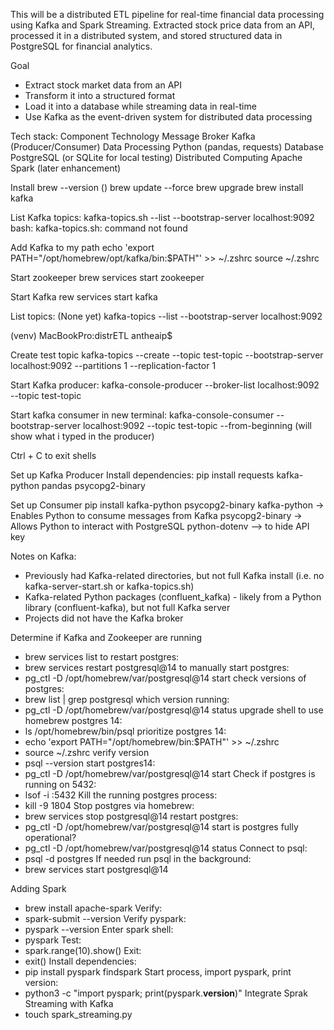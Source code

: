 This will be a distributed ETL pipeline for real-time financial data processing using Kafka and Spark Streaming. Extracted stock price data from an API, processed it in a distributed system, and stored structured data in PostgreSQL for financial analytics.

Goal
- Extract stock market data from an API
- Transform it into a structured format
- Load it into a database while streaming data in real-time
- Use Kafka as the event-driven system for distributed data processing

Tech stack:
Component	        Technology
Message Broker	    Kafka (Producer/Consumer)
Data Processing	    Python (pandas, requests)
Database	        PostgreSQL (or SQLite for local testing)
Distributed         Computing	Apache Spark (later enhancement)

Install
brew --version ()
brew update --force
brew upgrade
brew install kafka

List Kafka topics:
kafka-topics.sh --list --bootstrap-server localhost:9092
bash: kafka-topics.sh: command not found

Add Kafka to my path
echo 'export PATH="/opt/homebrew/opt/kafka/bin:$PATH"' >> ~/.zshrc
source ~/.zshrc

Start zookeeper
 brew services start zookeeper

Start Kafka
rew services start kafka

List topics: (None yet)
kafka-topics --list --bootstrap-server localhost:9092

(venv) MacBookPro:distrETL antheaip$ 

Create test topic
kafka-topics --create --topic test-topic --bootstrap-server localhost:9092 --partitions 1 --replication-factor 1

Start Kafka producer:
kafka-console-producer --broker-list localhost:9092 --topic test-topic

Start kafka consumer in new terminal:
kafka-console-consumer --bootstrap-server localhost:9092 --topic test-topic --from-beginning
(will show what i typed in the producer)

Ctrl + C to exit shells

Set up Kafka Producer
Install dependencies: pip install requests kafka-python pandas psycopg2-binary

Set up Consumer
pip install kafka-python psycopg2-binary
kafka-python -> Enables Python to consume messages from Kafka
psycopg2-binary -> Allows Python to interact with PostgreSQL 
python-dotenv --> to hide API key


Notes on Kafka:
- Previously had Kafka-related directories, but not full Kafka install (i.e. no kafka-server-start.sh or kafka-topics.sh)
- Kafka-related Python packages (confluent_kafka) - likely from a Python library (confluent-kafka), but not full Kafka server
- Projects did not have the Kafka broker

Determine if Kafka and Zookeeper are running
- brew services list
to restart postgres: 
- brew services restart postgresql@14
to manually start postgres: 
- pg_ctl -D /opt/homebrew/var/postgresql@14 start
check versions of postgres:
- brew list | grep postgresql
which version running:
- pg_ctl -D /opt/homebrew/var/postgresql@14 status
upgrade shell to use homebrew postgres 14:
- ls /opt/homebrew/bin/psql
prioritize postgres 14:
- echo 'export PATH="/opt/homebrew/bin:$PATH"' >> ~/.zshrc
- source ~/.zshrc
verify version
- psql --version
start postgres14:
- pg_ctl -D /opt/homebrew/var/postgresql@14 start
Check if postgres is running on 5432:
- lsof -i :5432
Kill the running postgres process:
- kill -9 1804
Stop postgres via homebrew:
- brew services stop postgresql@14
restart postgres:
- pg_ctl -D /opt/homebrew/var/postgresql@14 start
is postgres fully operational?
- pg_ctl -D /opt/homebrew/var/postgresql@14 status
Connect to psql:
- psql -d postgres
If needed run psql in the background:
- brew services start postgresql@14


Adding Spark
- brew install apache-spark
Verify:
- spark-submit --version
Verify pyspark:
- pyspark --version
Enter spark shell:
- pyspark
Test:
- spark.range(10).show()
Exit:
- exit()
Install dependencies:
- pip install pyspark findspark
Start process, import pyspark, print version:
- python3 -c "import pyspark; print(pyspark.__version__)"
Integrate Sprak Streaming with Kafka
- touch spark_streaming.py
